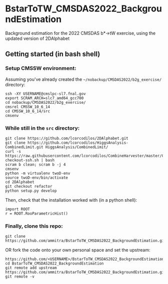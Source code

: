 # BstarToTW_CMSDAS2022_BackgroundEstimation
Background estimation for the 2022 CMSDAS b*->tW exercise, using the updated version of 2DAlphabet

## Getting started (in bash shell)

### Setup CMSSW environment:
Assuming you've already created the `~/nobackup/CMSDAS2022/b2g_exercise/` directory:
```
ssh -XY USERNAME@cmslpc-sl7.fnal.gov
export SCRAM_ARCH=slc7_amd64_gcc700
cd nobackup/CMSDAS2022/b2g_exercise/
cmsrel CMSSW_10_6_14
cd CMSSW_10_6_14/src
cmsenv
```

### While still in the `src` directory:
```
git clone https://github.com/lcorcodilos/2DAlphabet.git
git clone https://github.com/lcorcodilos/HiggsAnalysis-CombinedLimit.git HiggsAnalysis/CombinedLimit/
curl -s https://raw.githubusercontent.com/lcorcodilos/CombineHarvester/master/CombineTools/scripts/sparse-checkout-ssh.sh | bash
scram b clean; scram b -j 4
cmsenv
python -m virtualenv twoD-env
source twoD-env/bin/activate
cd 2DAlphabet
git checkout refactor
python setup.py develop
```
Then, check that the installation worked with (in a python shell):
```
import ROOT
r = ROOT.RooParametricHist()
```

### Finally, clone this repo:
```
git clone https://github.com/ammitra/BstarToTW_CMSDAS2022_BackgroundEstimation.git
```
OR fork the code onto your own personal space and set the upstream:
```
https://github.com/<USERNAME>/BstarToTW_CMSDAS2022_BackgroundEstimation.git
cd BstarToTW_CMSDAS2022_BackgroundEstimation
git remote add upstream https://github.com/ammitra/BstarToTW_CMSDAS2022_BackgroundEstimation.git
git remote -v
```
